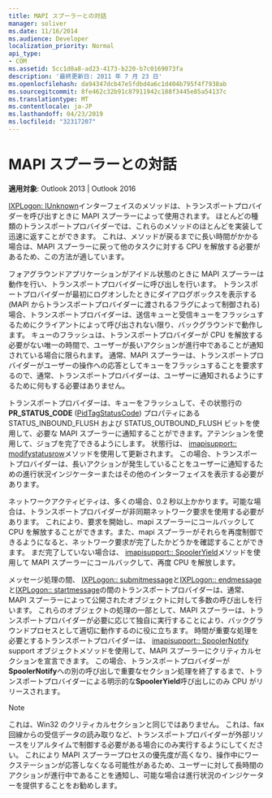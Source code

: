 ```yaml
---
title: MAPI スプーラーとの対話
manager: soliver
ms.date: 11/16/2014
ms.audience: Developer
localization_priority: Normal
api_type:
- COM
ms.assetid: 5cc1d0a8-ad23-4173-b220-b7c0169073fa
description: '最終更新日: 2011 年 7 月 23 日'
ms.openlocfilehash: da94347dcb47e5fdbd4a6c1d404b795f4f7938ab
ms.sourcegitcommit: 8fe462c32b91c87911942c188f3445e85a54137c
ms.translationtype: MT
ms.contentlocale: ja-JP
ms.lasthandoff: 04/23/2019
ms.locfileid: "32317207"
---
```

# <a name="interacting-with-the-mapi-spooler"></a>MAPI スプーラーとの対話

  
  
**適用対象**: Outlook 2013 | Outlook 2016 
  
[IXPLogon: IUnknown](ixplogoniunknown.md)インターフェイスのメソッドは、トランスポートプロバイダーを呼び出すときに MAPI スプーラーによって使用されます。 ほとんどの種類のトランスポートプロバイダーでは、これらのメソッドのほとんどを実装して迅速に返すことができます。 これは、メソッドが戻るまでに長い時間がかかる場合は、MAPI スプーラーに戻って他のタスクに対する CPU を解放する必要があるため、この方法が適しています。 
  
フォアグラウンドアプリケーションがアイドル状態のときに MAPI スプーラーは動作を行い、トランスポートプロバイダーに呼び出しを行います。 トランスポートプロバイダーが最初にログオンしたときにダイアログボックスを表示する (MAPI からトランスポートプロバイダーに渡されるフラグによって制御される) 場合、トランスポートプロバイダーは、送信キューと受信キューをフラッシュするためにクライアントによって呼び出されない限り、バックグラウンドで動作します。 キューのフラッシュは、トランスポートプロバイダーが CPU を解放する必要がない唯一の時間で、ユーザーが長いアクションが進行中であることが通知されている場合に限られます。 通常、MAPI スプーラーは、トランスポートプロバイダーがユーザーの操作への応答としてキューをフラッシュすることを要求するので、通常、トランスポートプロバイダーは、ユーザーに通知されるようにするために何もする必要はありません。
  
トランスポートプロバイダーは、キューをフラッシュして、その状態行の**PR_STATUS_CODE** ([PidTagStatusCode](pidtagstatuscode-canonical-property.md)) プロパティにある STATUS_INBOUND_FLUSH および STATUS_OUTBOUND_FLUSH ビットを使用して、必要な MAPI スプーラーに通知することができます。アテンションを使用して、ジョブを完了できるようにします。 状態行は、 [imapisupport:: modifystatusrow](imapisupport-modifystatusrow.md)メソッドを使用して更新されます。 この場合、トランスポートプロバイダーは、長いアクションが発生していることをユーザーに通知するための進行状況インジケーターまたはその他のインターフェイスを表示する必要があります。 
  
ネットワークアクティビティは、多くの場合、0.2 秒以上かかります。可能な場合は、トランスポートプロバイダーが非同期ネットワーク要求を使用する必要があります。 これにより、要求を開始し、mapi スプーラーにコールバックして CPU を解放することができます。また、mapi スプーラーがそれらを再度制御できるようになると、ネットワーク要求が完了したかどうかを確認することができます。 まだ完了していない場合は、 [imapisupport:: SpoolerYield](imapisupport-spooleryield.md)メソッドを使用して MAPI スプーラーにコールバックして、再度 CPU を解放します。 
  
メッセージ処理の間、 [IXPLogon:: submitmessage](ixplogon-submitmessage.md)と[IXPLogon:: endmessage](ixplogon-endmessage.md)と[IXPLogon:: startmessage](ixplogon-startmessage.md)の間のトランスポートプロバイダーは、通常、MAPI スプーラーによって公開されたオブジェクトに対して多数の呼び出しを行います。 これらのオブジェクトの処理の一部として、MAPI スプーラーは、トランスポートプロバイダーが必要に応じて独自に実行することにより、バックグラウンドプロセスとして適切に動作するのに役に立ちます。 時間が重要な処理を必要とするトランスポートプロバイダーは、 [imapisupport:: SpoolerNotify](imapisupport-spoolernotify.md) support オブジェクトメソッドを使用して、MAPI スプーラーにクリティカルセクションを宣言できます。 この場合、トランスポートプロバイダーが**SpoolerNotify**への別の呼び出しで重要なセクション処理を終了するまで、トランスポートプロバイダーによる明示的な**SpoolerYield**呼び出しにのみ CPU がリリースされます。
  
> [!NOTE]
> これは、Win32 のクリティカルセクションと同じではありません。 これは、fax 回線からの受信データの読み取りなど、トランスポートプロバイダーが外部リソースをリアルタイムで制御する必要がある場合にのみ実行するようにしてください。 これにより MAPI スプーラープロセスの優先度が高くなり、操作中にワークステーションが応答しなくなる可能性があるため、ユーザーに対して長時間のアクションが進行中であることを通知し、可能な場合は進行状況のインジケーターを提供することをお勧めします。 
  

